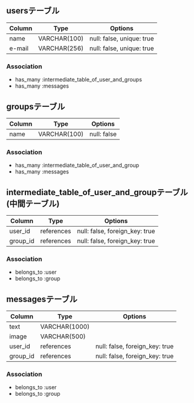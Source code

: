 ## usersテーブル

|Column|Type         |Options                  |
|------|-------------|-------------------------|
|name  |VARCHAR(100) |null: false, unique: true|
|e-mail|VARCHAR(256) |null: false, unique: true|

### Association
- has_many :intermediate_table_of_user_and_groups
- has_many :messages

## groupsテーブル

|Column|Type         |Options    |
|------|-------------|-----------|
|name  |VARCHAR(100) |null: false|

### Association
- has_many :intermediate_table_of_user_and_group
- has_many :messages

## intermediate_table_of_user_and_groupテーブル(中間テーブル)

|Column   |Type         |Options                       |
|---------|-------------|------------------------------|
|user_id  |references   |null: false, foreign_key: true|
|group_id |references   |null: false, foreign_key: true|

### Association
- belongs_to :user
- belongs_to :group

## messagesテーブル

|Column   |Type          |Options                                     |
|---------|--------------|--------------------------------------------|
|text     |VARCHAR(1000) |                                            |
|image    |VARCHAR(500)  |                                            |
|user_id  |references    |null: false, foreign_key: true              |
|group_id |references    |null: false, foreign_key: true              |

### Association
- belongs_to :user
- belongs_to :group
